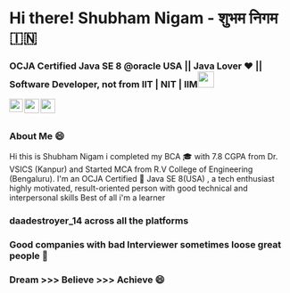 # Hi there! Shubham Nigam - शुभम निगम 🇮🇳 
### OCJA Certified Java SE 8 @oracle USA || Java Lover ❤ || Software Developer, not from IIT | NIT | IIM<img src="https://github.com/TheDudeThatCode/TheDudeThatCode/blob/master/Assets/Hi.gif" width="29px"> 


<a href="https://www.linkedin.com/in/daadestroyer/" style="background:red;">
  <img align="left" width="24px" src="https://cdn.jsdelivr.net/npm/simple-icons@v3/icons/linkedin.svg"  />
</a>
<a href="https://www.instagram.com/daadestroyer_14/">
  <img align="left" width="26px" src="https://cdn.jsdelivr.net/npm/simple-icons@v3/icons/instagram.svg" />
</a>
<a href="mailto:nigamshubham2000@gmail.com">
  <img align="left" width="26px" style="color:red;" src="https://cdn.jsdelivr.net/npm/simple-icons@v3/icons/gmail.svg" />
</a>


<br /><br />

### About Me 😄
Hi this is Shubham Nigam i completed my BCA 🎓 with 7.8 CGPA from Dr. VSICS (Kanpur) and Started MCA from R.V College of Engineering (Bengaluru).
I'm an OCJA Certified 🏅 Java SE 8(USA) , a tech enthusiast highly motivated, result-oriented person with good technical and interpersonal skills Best of all i'm a learner


### daadestroyer_14 across all the platforms
### Good companies with bad Interviewer sometimes loose great people 🤙
### Dream >>> Believe >>> Achieve 😄



